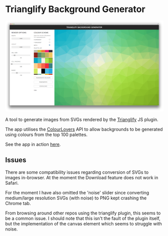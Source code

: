 # Trianglify Background Generator

![](img/app.png)

A tool to generate images from SVGs rendered by the [Trianglify](https://github.com/qrohlf/trianglify) JS plugin.

The app utilises the [ColourLovers](http:colourlovers.com) API to allow backgrounds to be generated using colours from the top 100
palettes.

See the app in action [here](http://alssndro.github.io/trianglify-background-generator/).

## Issues

There are some compatibility issues regarding conversion of SVGs to images in-browser. At the moment
the Download feature does not work in Safari.

For the moment I have also omitted the 'noise' slider since converting medium/large resolution SVGs (with noise) to PNG kept crashing the Chrome tab. 

From browsing around other repos using the trianglify plugin, this seems to be a common issue. I should note that this isn't the fault of the plugin itself, but the implementation of the canvas element which seems to struggle with noise.
